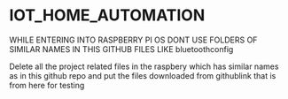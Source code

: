 # IOT_HOME_AUTOMATION


WHILE ENTERING INTO RASPBERRY PI OS DONT USE FOLDERS OF SIMILAR NAMES IN THIS GITHUB FILES
LIKE
bluetoothconfig

Delete all the project related files in the raspbery which has similar names as in this github repo and put the files downloaded from githublink that is from here for testing
